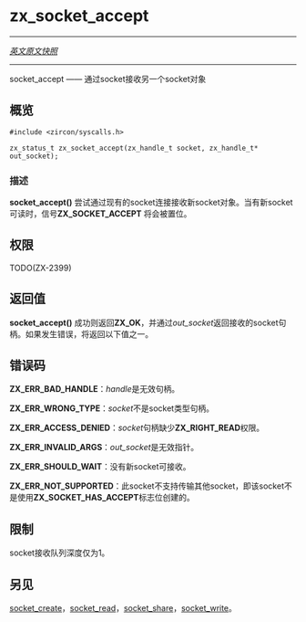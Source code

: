 # zx_socket_accept
---

[*英文原文快照*](https://github.com/fuchsia-mirror/zircon/blob/9b1d42b6f62ed4a4fe443eb03e020c74abcc8875/docs/syscalls/socket_accept.md)

---

<!-- socket_accept - receive another socket object via a socket -->
socket_accept —— 通过socket接收另一个socket对象

<!-- ## SYNOPSIS -->
## 概览

```
#include <zircon/syscalls.h>

zx_status_t zx_socket_accept(zx_handle_t socket, zx_handle_t* out_socket);
```

<!-- ### DESCRIPTION -->
### 描述

<!-- **socket_accept**() attempts to receive a new socket via an existing socket
connection.  The signal **ZX_SOCKET_ACCEPT** is asserted when there is a new
socket available. -->
**socket_accept()** 尝试通过现有的socket连接接收新socket对象。当有新socket可读时，信号**ZX_SOCKET_ACCEPT** 将会被置位。

<!-- ## RIGHTS -->
## 权限

TODO(ZX-2399)

<!-- ## RETURN VALUE -->
## 返回值

<!-- **socket_accept**() returns **ZX_OK** on success and the received handle
is returned via *out_socket*.  In the event of failure, one of the following
values is returned. -->
**socket_accept()** 成功则返回**ZX_OK**，并通过*out_socket*返回接收的socket句柄。如果发生错误，将返回以下值之一。

<!-- ## ERRORS -->
## 错误码

<!-- **ZX_ERR_BAD_HANDLE**  The handle *socket* is invalid. -->
**ZX_ERR_BAD_HANDLE**：*handle*是无效句柄。

<!-- **ZX_ERR_WRONG_TYPE**  The handle *socket* is not a socket handle. -->
**ZX_ERR_WRONG_TYPE**：*socket*不是socket类型句柄。

<!-- **ZX_ERR_ACCESS_DENIED**  The handle *socket* lacks **ZX_RIGHT_READ**. -->
**ZX_ERR_ACCESS_DENIED**：*socket*句柄缺少**ZX_RIGHT_READ**权限。

<!-- **ZX_ERR_INVALID_ARGS**  *out_socket* is an invalid pointer. -->
**ZX_ERR_INVALID_ARGS**：*out_socket*是无效指针。

<!-- **ZX_ERR_SHOULD_WAIT**  There is no new socket ready to be accepted. -->
**ZX_ERR_SHOULD_WAIT**：没有新socket可接收。

<!-- **ZX_ERR_NOT_SUPPORTED**  This socket does not support the transfer of sockets.
It was not created with the **ZX_SOCKET_HAS_ACCEPT** option. -->
**ZX_ERR_NOT_SUPPORTED**：此socket不支持传输其他socket，即该socket不是使用**ZX_SOCKET_HAS_ACCEPT**标志位创建的。

<!-- ## LIMITATIONS -->
## 限制

<!-- The socket accept queue is only one element deep. -->
socket接收队列深度仅为1。

<!-- ## SEE ALSO -->
## 另见

<!-- [socket_create](socket_create.md),
[socket_read](socket_read.md),
[socket_share](socket_share.md),
[socket_write](socket_write.md). -->

[socket_create](socket_create.md)，[socket_read](socket_read.md)，[socket_share](socket_share.md)，[socket_write](socket_write.md)。